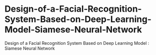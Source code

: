 # Design-of-a-Facial-Recognition-System-Based-on-Deep-Learning-Model-Siamese-Neural-Network
Design of a Facial Recognition System Based on Deep Learning Model : Siamese Neural Network
